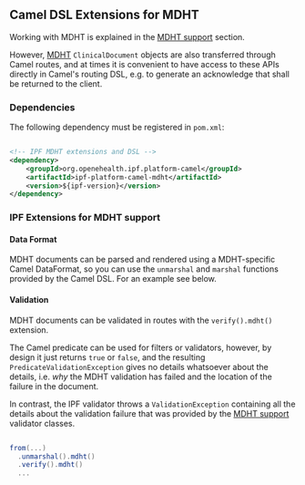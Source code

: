## Camel DSL Extensions for MDHT

Working with MDHT is explained in the [MDHT support] section.

However, [MDHT] `ClinicalDocument` objects are also transferred through Camel routes, and at times it is convenient
to have access to these APIs directly in Camel's routing DSL, e.g. to generate an acknowledge that shall be returned to
the client.


### Dependencies

The following dependency must be registered in `pom.xml`:

```xml

<!-- IPF MDHT extensions and DSL -->
<dependency>
    <groupId>org.openehealth.ipf.platform-camel</groupId>
    <artifactId>ipf-platform-camel-mdht</artifactId>
    <version>${ipf-version}</version>
</dependency>

```


### IPF Extensions for MDHT support

#### Data Format

MDHT documents can be parsed and rendered using a MDHT-specific Camel DataFormat, so you can use the
`unmarshal` and `marshal` functions provided by the Camel DSL. For an example see below.

#### Validation

MDHT documents can be validated in routes with the `verify().mdht()` extension.

The Camel predicate can be used for filters or validators, however, by design it just returns `true` or `false`, and the
resulting `PredicateValidationException` gives no details whatsoever about the details, i.e. *why* the MDHT validation has
failed and the location of the failure in the document.

In contrast, the IPF validator throws a `ValidationException` containing all the details about the validation failure that
was provided by the [MDHT support] validator classes.

```groovy

from(...)
  .unmarshal().mdht()
  .verify().mdht()
  ...

```


[MDHT]: https://www.projects.openhealthtools.org/sf/projects/mdht/
[MDHT support]: ../ipf-modules-cda-mdht/index.html
